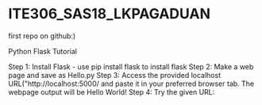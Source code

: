 # ITE306_SAS18_LKPAGADUAN
first repo on github:)

Python Flask Tutorial

Step 1: Install Flask - use pip install flask to install flask
Step 2: Make a web page and save as Hello.py 
Step 3: Access the provided localhost URL("http://localhost:5000/ and paste it in your preferred browser tab. The webpage output will be Hello World!
Step 4: Try the given URL:
